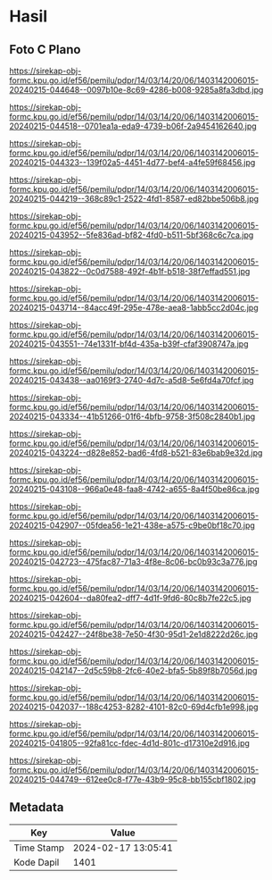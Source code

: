 # Hasil

## Foto C Plano

https://sirekap-obj-formc.kpu.go.id/ef56/pemilu/pdpr/14/03/14/20/06/1403142006015-20240215-044648--0097b10e-8c69-4286-b008-9285a8fa3dbd.jpg

https://sirekap-obj-formc.kpu.go.id/ef56/pemilu/pdpr/14/03/14/20/06/1403142006015-20240215-044518--0701ea1a-eda9-4739-b06f-2a9454162640.jpg

https://sirekap-obj-formc.kpu.go.id/ef56/pemilu/pdpr/14/03/14/20/06/1403142006015-20240215-044323--139f02a5-4451-4d77-bef4-a4fe59f68456.jpg

https://sirekap-obj-formc.kpu.go.id/ef56/pemilu/pdpr/14/03/14/20/06/1403142006015-20240215-044219--368c89c1-2522-4fd1-8587-ed82bbe506b8.jpg

https://sirekap-obj-formc.kpu.go.id/ef56/pemilu/pdpr/14/03/14/20/06/1403142006015-20240215-043952--5fe836ad-bf82-4fd0-b511-5bf368c6c7ca.jpg

https://sirekap-obj-formc.kpu.go.id/ef56/pemilu/pdpr/14/03/14/20/06/1403142006015-20240215-043822--0c0d7588-492f-4b1f-b518-38f7effad551.jpg

https://sirekap-obj-formc.kpu.go.id/ef56/pemilu/pdpr/14/03/14/20/06/1403142006015-20240215-043714--84acc49f-295e-478e-aea8-1abb5cc2d04c.jpg

https://sirekap-obj-formc.kpu.go.id/ef56/pemilu/pdpr/14/03/14/20/06/1403142006015-20240215-043551--74e1331f-bf4d-435a-b39f-cfaf3908747a.jpg

https://sirekap-obj-formc.kpu.go.id/ef56/pemilu/pdpr/14/03/14/20/06/1403142006015-20240215-043438--aa0169f3-2740-4d7c-a5d8-5e6fd4a70fcf.jpg

https://sirekap-obj-formc.kpu.go.id/ef56/pemilu/pdpr/14/03/14/20/06/1403142006015-20240215-043334--41b51266-01f6-4bfb-9758-3f508c2840b1.jpg

https://sirekap-obj-formc.kpu.go.id/ef56/pemilu/pdpr/14/03/14/20/06/1403142006015-20240215-043224--d828e852-bad6-4fd8-b521-83e6bab9e32d.jpg

https://sirekap-obj-formc.kpu.go.id/ef56/pemilu/pdpr/14/03/14/20/06/1403142006015-20240215-043108--966a0e48-faa8-4742-a655-8a4f50be86ca.jpg

https://sirekap-obj-formc.kpu.go.id/ef56/pemilu/pdpr/14/03/14/20/06/1403142006015-20240215-042907--05fdea56-1e21-438e-a575-c9be0bf18c70.jpg

https://sirekap-obj-formc.kpu.go.id/ef56/pemilu/pdpr/14/03/14/20/06/1403142006015-20240215-042723--475fac87-71a3-4f8e-8c06-bc0b93c3a776.jpg

https://sirekap-obj-formc.kpu.go.id/ef56/pemilu/pdpr/14/03/14/20/06/1403142006015-20240215-042604--da80fea2-dff7-4d1f-9fd6-80c8b7fe22c5.jpg

https://sirekap-obj-formc.kpu.go.id/ef56/pemilu/pdpr/14/03/14/20/06/1403142006015-20240215-042427--24f8be38-7e50-4f30-95d1-2e1d8222d26c.jpg

https://sirekap-obj-formc.kpu.go.id/ef56/pemilu/pdpr/14/03/14/20/06/1403142006015-20240215-042147--2d5c59b8-2fc6-40e2-bfa5-5b89f8b7056d.jpg

https://sirekap-obj-formc.kpu.go.id/ef56/pemilu/pdpr/14/03/14/20/06/1403142006015-20240215-042037--188c4253-8282-4101-82c0-69d4cfb1e998.jpg

https://sirekap-obj-formc.kpu.go.id/ef56/pemilu/pdpr/14/03/14/20/06/1403142006015-20240215-041805--92fa81cc-fdec-4d1d-801c-d17310e2d916.jpg

https://sirekap-obj-formc.kpu.go.id/ef56/pemilu/pdpr/14/03/14/20/06/1403142006015-20240215-044749--612ee0c8-f77e-43b9-95c8-bb155cbf1802.jpg


## Metadata

| Key        | Value               |
| ---------- | ------------------- |
| Time Stamp | 2024-02-17 13:05:41 |
| Kode Dapil | 1401                |



